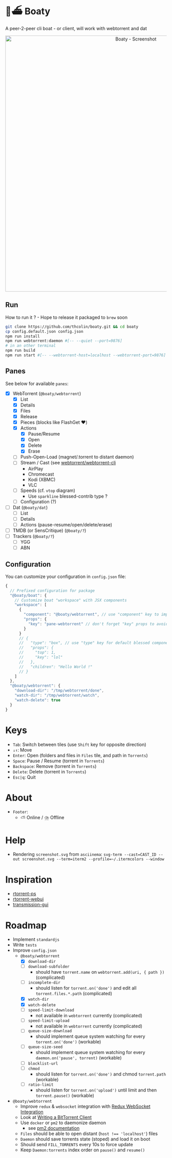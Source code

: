 # 🌊⛴️ Boaty
A peer-2-peer cli boat - or client, will work with webtorrent and dat

<p align="center">
  <img width="800" title="Boaty - Screenshot" src="https://cdn.rawgit.com/thcolin/boaty/master/screenshot.svg">
</p>

## Run
How to run it ? - Hope to release it packaged to `brew` soon
```bash
git clone https://github.com/thcolin/boaty.git && cd boaty
cp config.default.json config.json
npm run install
npm run webtorrent:daemon #[-- --quiet --port=9876]
# in an other terminal
npm run build
npm run start #[-- --webtorrent-host=localhost --webtorrent-port=9876]
```

## Panes
See below for available `panes`:
* [x] WebTorrent (`@boaty/webtorrent`)
  * [x] List
  * [x] Details
  * [x] Files
  * [x] Release
  * [x] Pieces (blocks like FlashGet ❤️)
  * [x] Actions
    * [x] Pause/Resume
    * [x] Open
    * [x] Delete
    * [x] Erase
  * [ ] Push-Open-Load (magnet/.torrent to distant daemon)
  * [ ] Stream / Cast (see [webtorrent/webtorrent-cli](https://github.com/webtorrent/webtorrent-cli/blob/master/bin/cmd.js#L429)
    * AirPlay
    * Chromecast
    * Kodi (XBMC)
    * VLC
  * [ ] Speeds (cf. `vtop` diagram)
    * Use `sparkline` blessed-contrib type ?
  * [ ] Configuration (?)
* [ ] Dat (`@boaty/dat`)
  * [ ] List
  * [ ] Details
  * [ ] Actions (pause-resume/open/delete/erase)
* [ ] TMDB (or SensCritique) (`@boaty/?`)
* [ ] Trackers (`@boaty/?`)
  * [ ] YGG
  * [ ] ABN

## Configuration
You can customize your configuration in `config.json` file:
```js
{
  // Prefixed configuration for package
  "@boaty/boat": {
    // Customize boat "workspace" with JSX components
    "workspace": [
      {
        "component": "@boaty/webtorrent", // use "component" key to import custom component
        "props": {
          "key": "pane-webtorrent" // don't forget "key" props to avoid warning !
        }
      }
      // {
      //   "type": "box", // use "type" key for default blessed component
      //   "props": {
      //     "top": 1,
      //     "key": "lol"
      //   },
      //   "children": "Hello World !"
      // }
    ]
  },
  "@boaty/webtorrent": {
    "download-dir": "/tmp/webtorrent/done",
    "watch-dir": "/tmp/webtorrent/watch",
    "watch-delete": true
  }
}
```

# Keys
* `Tab`: Switch between tiles (use `Shift` key for opposite direction)
* `↓↑`: Move
* `Enter`: Open (folders and files in `Files` tile, and path in `Torrents`)
* `Space`: Pause / Resume (torrent in `Torrents`)
* `Backspace`: Remove (torrent in `Torrents`)
* `Delete`: Delete (torrent in `Torrents`)
* `Esc|q`: Quit

# About
* `Footer`:
  * ⛅ Online / ⛈️ Offline

# Help
* Rendering `screenshot.svg` from `asciinema`: `svg-term --cast=CAST_ID --out screenshot.svg --term=iterm2 --profile=~/.itermcolors --window`

# Inspiration
* [rtorrent-ps](http://rtorrent-ps.readthedocs.io/en/latest/)
* [rtorrent-webui](http://3.bp.blogspot.com/-qtraNrkge3k/T3IeePHeZCI/AAAAAAAABP4/K3ZY6n-ioxg/s1600/rtorrent_with_encryption.JPG)
* [transmission-gui](https://transmissionbt.com/images/screenshots/Mac-Large.png)

# Roadmap
* Implement `standardjs`
* Write `tests`
* Improve `config.json`
  * `@boaty/webtorrent`
    * [x] `download-dir`
    * [ ] `download-subfolder`
      * should have `torrent.name` on `webtorrent.add(uri, { path })` (complicated)
    * [ ] `incomplete-dir`
      * should listen for `torrent.on('done')` and edit all `torrent.files.*.path` (complicated)
    * [x] `watch-dir`
    * [x] `watch-delete`
    * [ ] `speed-limit-download`
      * not available in `webtorrent` currently (complicated)
    * [ ] `speed-limit-upload`
      * not available in `webtorrent` currently (complicated)
    * [ ] `queue-size-download`
      * should implement queue system watching for every `torrent.on('done')` (workable)
    * [ ] `queue-size-seed`
      * should implement queue system watching for every `daemon.on('pause', torrent)` (workable)
    * [ ] `blocklist-url`
    * [ ] `chmod`
      * should listen for `torrent.on('done')` and chmod `torrent.path` (workable)
    * [ ] `ratio-limit`
      * should listen for `torrent.on('upload')` until limit and then `torrent.pause()` (workable)
* `@boaty/webtorrent`
  * Improve `redux` & `websocket` integration with [Redux WebSocket Integration](https://medium.com/@ianovenden/redux-websocket-integration-c1a0d22d3189)
  * Look at [Writing a BitTorrent Client](https://luminarys.com/posts/writing-a-bittorrent-client.html)
  * Use `docker` or `pm2` to daemonize daemon
    * see [pm2 documentation](http://pm2.keymetrics.io/docs/usage/quick-start/)
  * `Files` should be able to open distant (`host !== 'localhost'`) files
  * `Daemon` should save torrents state (stoped) and load it on boot
  * Should send `FILL_TORRENTS` every 10s to force update
  * Keep `Daemon:torrents` index order on `pause()` and `resume()`
